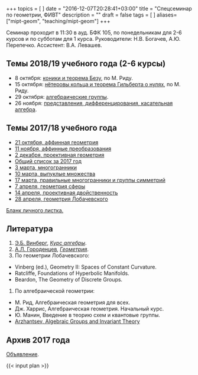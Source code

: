 +++
topics = [
]
date = "2016-12-07T20:28:41+03:00"
title = "Спецсеминар по геометрии, ФИВТ"
description = ""
draft = false
tags = [
]
aliases=["mipt-geom", "teaching/mipt-geom"]
+++

Семинар проходит в 11:30 в ауд. БФК 105, по понедельникам для 2-6 курсов и по субботам для 1 курса.
Руководители: Н.В. Богачев, А.Ю. Перепечко. Ассистент: В.А. Левашев.

## Темы 2018/19 учебного года (2-6 курсы)
- 8 октября: [коники и теорема Безу](bezout.pdf), по М. Риду.
- 15 октября: [нётеровы кольца и теорема Гильберта о нулях](nullstellensatz.pdf), по М. Риду.
- 29 октября: [алгебраические группы](algroups.pdf).
- 26 ноября: [представления, дифференцирования, касательная алгебра](algroups-tangent.pdf).


## Темы 2017/18 учебного года
  - [21 октября, аффинная геометрия](/mipt/geometry/2017-10-21.pdf)
  - [11 ноября, аффинные преобразования](/mipt/geometry/2017-11-11.pdf)
  - [2 декабря, проективная геометрия](/mipt/geometry/2017-12-02.pdf)
  - [Общий список за 2017 год](/mipt/geometry/all.pdf)
  - [3 марта, многогранники](/mipt/geometry/2018-03-03.pdf)
  - [10 марта, выпуклые множества](/mipt/geometry/2018-03-10.pdf)
  - [17 марта, правильные многогранники и группы симметрий](/mipt/geometry/2018-03-17.pdf)
  - [7 апреля, геометрия сферы](/mipt/geometry/2018-04-07.pdf)
  - [14 апреля, проективная двойственность](/mipt/geometry/2018-04-14.pdf)
  - [28 апреля, геометрия Лобачевского](/mipt/geometry/2018-04-28.pdf)
  
  
[Бланк личного листка.](/mipt/geometry/listok.pdf)


## Литература
1. [Э.Б. Винберг](http://halgebra.math.msu.su/wiki/doku.php/staff:vinberg), [*Курс алгебры*]( https://books.google.ru/books?id=P_DGBgAAQBAJ&printsec=frontcover&hl=ru).
1. [А.Л. Городенцев](http://gorod.bogomolov-lab.ru/index_rus.html), [*Геометрия*](http://gorod.bogomolov-lab.ru/ps/stud/geom_ru/1617/list.html).
1. По геометрии Лобачевского:
  - Vinberg (ed.), Geometry II: Spaces of Constant Curvature.
  - Ratcliffe, Foundations of Hyperbolic Manifolds.
  - Beardon, The Geometry of Discrete Groups.
1. По алгебраической геометрии:
  - М. Рид, Алгебраическая геометрия для всех.
  - Дж. Харрис, Алгебраическая геометрия. Начальный курс.
  - Ю. Манин, Введение в теорию схем и квантовые группы.
  - [Arzhantsev, Algebraic Groups and Invariant Theory](http://halgebra.math.msu.su/staff/arzhan/driver.pdf)

## Архив 2017 года
[Объявление](/mipt/geometry/poster-2017.pdf).

{{< input plan >}}